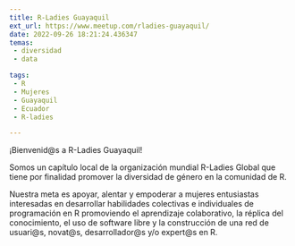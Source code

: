 ```yaml
---
title: R-Ladies Guayaquil
ext_url: https://www.meetup.com/rladies-guayaquil/
date: 2022-09-26 18:21:24.436347
temas:
 - diversidad
 - data

tags:
 - R
 - Mujeres
 - Guayaquil
 - Ecuador
 - R-ladies

---
```


¡Bienvenid@s a R-Ladies Guayaquil!

Somos un capítulo local de la organización mundial R-Ladies Global que tiene por finalidad promover la diversidad de género en la comunidad de R.

Nuestra meta es apoyar, alentar y empoderar a mujeres entusiastas interesadas en desarrollar habilidades colectivas e individuales de programación en R promoviendo el aprendizaje colaborativo, la réplica del conocimiento, el uso de software libre y la construcción de una red de usuari@s, novat@s, desarrollador@s y/o expert@s en R.

    